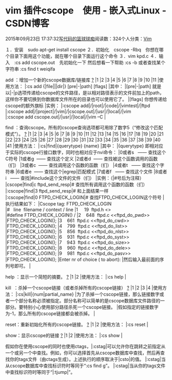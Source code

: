 
# vim 插件cscope　使用 - 嵌入式Linux - CSDN博客

2015年09月23日 17:37:32[写代码的篮球球痴](https://me.csdn.net/weiqifa0)阅读数：324个人分类：[Vim																](https://blog.csdn.net/weiqifa0/article/category/6018903)



１．安装　sudo apt-get install cscope
２．初始化　cscope -Rbq　你想在哪个目录下面用这个功能，就在哪个目录下面运行这个命令
３．vim kpd.c
４．输入　:cs add cscope.out　先初始化一下
然后想看一下帮助 :cs -b
或者查找某个字符串 :cs find t weiqifa

add ：增加一个新的cscope数据库/链接库
[?](http://my.oschina.net/u/572632/blog/267471#)
|1
|2
|3
|4
|5
|6
|7
|8
|9
|10
|11
|使用方法：
|:cs add {|file|||dir|} [pre|-|path] [flags]
|其中：
|[pre|-|path] 就是以|-|p选项传递给cscope的文件路径，是以相对路径表示的文件前加上的path，这样你不要切换到你数据库文件所在的目录也可以使用它了。
|[flags] 你想传递给cscope的额外旗标
|实例：
|:cscope add|/|root|/|code|/|vimtest|/|ftpd
|:cscope add|/|project|/|vim|/|cscope.out|/|usr|/|local|/|vim
|:cscope add cscope.out|/|usr|/|local|/|vim –C
|

find ：查询cscope。所有的cscope查询选项都可用除了数字5（“修改这个匹配模式”）。
[?](http://my.oschina.net/u/572632/blog/267471#)
|1
|2
|3
|4
|5
|6
|7
|8
|9
|10
|11
|12
|13
|14
|15
|16
|17
|18
|19
|20
|21
|22
|23
|24
|25
|26
|27
|28
|29
|30
|31
|32
|33
|34
|35
|36
|37
|38
|39
|40
|41
|使用方法：
|:cs|find|{querytype} {name}
|其中：
|{querytype} 即相对应于实际的cscope行接口数字，同时也相对应于nvi命令：
|0或者s   —— 查找这个C符号
|1或者g  —— 查找这个定义
|2或者d  —— 查找被这个函数调用的函数（们）
|3或者c  —— 查找调用这个函数的函数（们）
|4或者t   —— 查找这个字符串
|6或者e  —— 查找这个|egrep|匹配模式
|7或者f   —— 查找这个文件
|8或者i   —— 查找|\#include这个文件的文件（们）
|实例：（|\#号后为注释）
|cscope|find|c ftpd_send_resp|\# 查找所有调用这个函数的函数（们）
|:cscope|find|3 ftpd_send_resp|\# 和上面结果一样
|:cscope|find|0 FTPD_CHECK_LOGIN|\# 查找FTPD_CHECK_LOGIN这个符号
|执行结果如下：
|Cscope tag: FTPD_CHECK_LOGIN
|\#   line  filename / context / line
|1     19  ftpd.h <<GLOBAL>>
|\#define FTPD_CHECK_LOGIN() /
|2    648  ftpd.c <<ftpd_do_pwd>>
|FTPD_CHECK_LOGIN();
|3    661  ftpd.c <<ftpd_do_cwd>>
|FTPD_CHECK_LOGIN();
|4    799  ftpd.c <<ftpd_do_list>>
|FTPD_CHECK_LOGIN();
|5    856  ftpd.c <<ftpd_do_nlst>>
|FTPD_CHECK_LOGIN();
|6    931  ftpd.c <<ftpd_do_syst>>
|FTPD_CHECK_LOGIN();
|7    943  ftpd.c <<ftpd_do_size>>
|FTPD_CHECK_LOGIN();
|8    960  ftpd.c <<ftpd_do_dele>>
|FTPD_CHECK_LOGIN();
|9    981  ftpd.c <<ftpd_do_pasv>>
|FTPD_CHECK_LOGIN();
|Enter nr of choice (<CR> to abort):
|然后输入最前面的序列号即可。
|

help ：显示一个简短的摘要。
[?](http://my.oschina.net/u/572632/blog/267471#)
|1
|2
|使用方法：
|:cs help
|

kill  ：杀掉一个cscope链接（或者杀掉所有的cscope链接）
[?](http://my.oschina.net/u/572632/blog/267471#)
|1
|2
|3
|4
|使用方法：
|:cs|kill|{num|partial_name}
|为了杀掉一个cscope链接，那么链接数字或者一个部分名称必须被指定。部分名称可以简单的是cscope数据库文件路径的一部分。要特别小心使用部分路径杀死一个cscope链接。
|假如指定的链接数字为-1，那么所有的cscope链接都会被杀掉。
|

reset：重新初始化所有的cscope链接。
[?](http://my.oschina.net/u/572632/blog/267471#)
|1
|2
|使用方法：
|:cs reset
|

show：显示cscope的链接
[?](http://my.oschina.net/u/572632/blog/267471#)
|1
|2
|使用方法：
|:cs show
|

假如你在使用cscope的同时也使用ctags，|:cstag|可以允许你在跳转之前指定从一个或另一个中查找。例如，你可以选择首先从cscope数据库中查找，然后再查找你的tags文件（由ctags生成）。上述执行的顺序取决于|csto|的值。
|:cstag|当从cscope数据库中查找标识符时等同于“:cs find g”。
|:cstag|当从你的tags文件中查找标识符时等同于“|:tjump|”。



